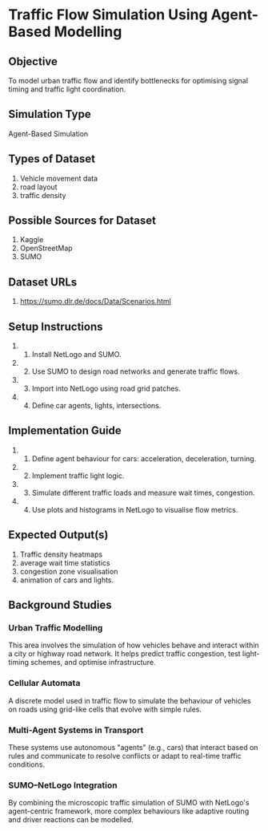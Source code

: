 # Traffic Flow Simulation Using Agent-Based Modelling

## Objective
To model urban traffic flow and identify bottlenecks for optimising signal timing and traffic light coordination.

## Simulation Type
Agent-Based Simulation

## Types of Dataset
1. Vehicle movement data
2. road layout
3. traffic density

## Possible Sources for Dataset
1. Kaggle
2. OpenStreetMap
3. SUMO

## Dataset URLs
1. https://sumo.dlr.de/docs/Data/Scenarios.html

## Setup Instructions
1. 1. Install NetLogo and SUMO.
2. 2. Use SUMO to design road networks and generate traffic flows.
3. 3. Import into NetLogo using road grid patches.
4. 4. Define car agents, lights, intersections.

## Implementation Guide
1. 1. Define agent behaviour for cars: acceleration, deceleration, turning.
2. 2. Implement traffic light logic.
3. 3. Simulate different traffic loads and measure wait times, congestion.
4. 4. Use plots and histograms in NetLogo to visualise flow metrics.

## Expected Output(s)
1. Traffic density heatmaps
2. average wait time statistics
3. congestion zone visualisation
4. animation of cars and lights.

## Background Studies
### Urban Traffic Modelling
This area involves the simulation of how vehicles behave and interact within a city or highway road network. It helps predict traffic congestion, test light-timing schemes, and optimise infrastructure.

### Cellular Automata
A discrete model used in traffic flow to simulate the behaviour of vehicles on roads using grid-like cells that evolve with simple rules.

### Multi-Agent Systems in Transport
These systems use autonomous "agents" (e.g., cars) that interact based on rules and communicate to resolve conflicts or adapt to real-time traffic conditions.

### SUMO–NetLogo Integration
By combining the microscopic traffic simulation of SUMO with NetLogo's agent-centric framework, more complex behaviours like adaptive routing and driver reactions can be modelled.
